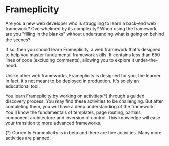 # Frameplicity

Are you a new web developer who is struggling to learn a back-end web framework? Overwhelmed by its complexity? When using the framework, are you "filling in the blanks" without understanding what is going on behind the scenes?

If so, then you should learn Frameplicity, a web framework that's designed to help you master fundamental framework skills. It contains less than 650 lines of code (excluding comments), allowing you to explore it under-the-hood.

Unlike other web frameworks, Frameplicity is designed for you, the learner. In fact, it's not meant to be deployed in production. It's solely an educational tool.

You learn Frameplicity by working on activities(*) through a guided discovery process. You may find these activities to be challenging. But after completing them, you will have a deep understanding of the framework. You'll know the fundamentals of templates, page routing, partials, component architecture and inversion of control. This knowledge will ease your transition to more advanced frameworks.

(*) Currently Frameplicity is in beta and there are five activities. Many more activities are planned.